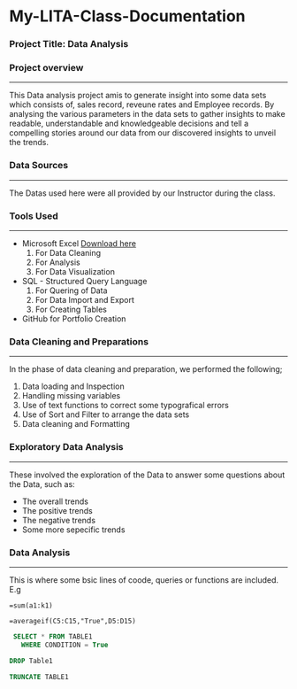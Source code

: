 # My-LITA-Class-Documentation

### Project Title: Data Analysis

### Project overview
---
This Data analysis project amis to generate insight into some data sets which consists of, sales record, reveune rates and Employee records. By analysing the various parameters in the data sets to gather insights to make readable, understandable and knowledgeable decisions and tell a compelling stories around our data from our discovered insights to unveil the trends.

### Data Sources
---
The Datas used here were all provided by our Instructor during the class.

### Tools Used
---
- Microsoft Excel [Download here](https://www.microsoft.com)
    1. For Data Cleaning
    2. For Analysis 
    3. For Data Visualization
- SQL - Structured Query Language
    1. For Quering of Data
    2. For Data Import and Export
    3. For Creating Tables  
- GitHub for Portfolio Creation

### Data Cleaning and Preparations 
---
In the phase of data cleaning and preparation, we performed the following;
1. Data loading and Inspection
2. Handling missing variables
3. Use of text functions to correct some typografical errors
4. Use of Sort and Filter to arrange the data sets
5. Data cleaning and Formatting

### Exploratory Data Analysis 
---
These involved the exploration of the Data to answer some questions about the Data, such as:
- The overall trends
- The positive trends
- The negative trends
- Some more sepecific trends

### Data Analysis
---
This is where some bsic lines of coode, queries or functions are included. E.g

```Excel
=sum(a1:k1)
```
```Excel
=averageif(C5:C15,"True",D5:D15)
```
 ```SQL
  SELECT * FROM TABLE1
    WHERE CONDITION = True
 ```
```SQL
DROP Table1
```
```SQL
TRUNCATE TABLE1
```
